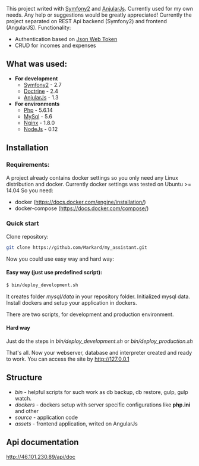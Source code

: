 This project writed with [Symfony2](https://symfony.com/) and [AnjularJs](https://angularjs.org/). Currently used for my own needs. Any help or suggestions would be greatly appreciated!
Currently the project separated on REST Api backend (Symfony2) and frontend (AngularJS).
Functionality:
* Authentication based on [Json Web Token](http://jwt.io/)
* CRUD for incomes and expenses

## What was used:
* **For development**
  * [Symfony2](https://symfony.com/download) - 2.7
  * [Doctrine](http://www.doctrine-project.org/projects/orm.html) - 2.4
  * [AnjularJs](https://angularjs.org/) - 1.3
* **For environments**
  * [Php](http://php.net/downloads.php) - 5.6.14
  * [MySql](https://dev.mysql.com/downloads/mysql/) - 5.6
  * [Nginx](http://nginx.org/ru/download.html) - 1.8.0
  * [NodeJs](https://nodejs.org/download/release/v0.12.7/) - 0.12

## Installation
### Requirements:
A project already contains docker settings so you only need any Linux distribution and docker. Currently docker settings was tested on Ubuntu >= 14.04
So you need:
* docker (https://docs.docker.com/engine/installation/)
* docker-compose (https://docs.docker.com/compose/)

### Quick start
Clone repository:
```bash
git clone https://github.com/Markard/my_assistant.git
```

Now you could use easy way and hard way:
#### Easy way (just use predefined script):
```bash
$ bin/deploy_development.sh
```
It creates folder *mysql/data* in your repository folder. Initialized mysql data. Install dockers and setup your application in dockers.

There are two scripts, for development and production environment.

#### Hard way
Just do the steps in *bin/deploy_development.sh* or *bin/deploy_production.sh*

That's all. Now your webserver, database and interpreter created and ready to work. You can access the site by http://127.0.0.1

## Structure
* *bin* - helpful scripts for such work as db backup, db restore, gulp, gulp watch.
* *dockers* - dockers setup with server specific configurations like **php.ini** and other
* *source* - application code
 * *assets* - frontend application, writed on AngularJs

## Api documentation
http://46.101.230.89/api/doc
